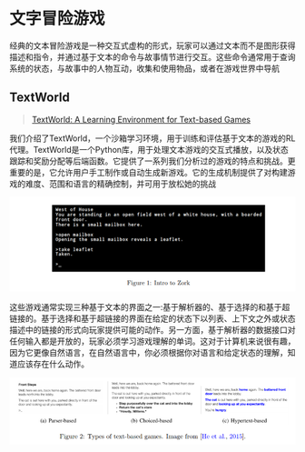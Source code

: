 # 文字冒险游戏

经典的文本冒险游戏是一种交互式虚构的形式，玩家可以通过文本而不是图形获得描述和指令，并通过基于文本的命令与故事情节进行交互。这些命令通常用于查询系统的状态，与故事中的人物互动，收集和使用物品，或者在游戏世界中导航

## TextWorld

> [TextWorld: A Learning Environment for Text-based Games](https://arxiv.org/pdf/1806.11532v1.pdf)

我们介绍了TextWorld，一个沙箱学习环境，用于训练和评估基于文本的游戏的RL代理。TextWorld是一个Python库，用于处理文本游戏的交互式播放，以及状态跟踪和奖励分配等后端函数。它提供了一系列我们分析过的游戏的特点和挑战。更重要的是，它允许用户手工制作或自动生成新游戏。它的生成机制提供了对构建游戏的难度、范围和语言的精确控制，并可用于放松她的挑战

![](../.gitbook/assets/textworld.png)

这些游戏通常实现三种基于文本的界面之一:基于解析器的、基于选择的和基于超链接的。基于选择和基于超链接的界面在给定的状态下以列表、上下文之外或状态描述中的链接的形式向玩家提供可能的动作。另一方面，基于解析器的数据接口对任何输入都是开放的，玩家必须学习游戏理解的单词。这对于计算机来说很有趣，因为它更像自然语言，在自然语言中，你必须根据你对语言和给定状态的理解，知道应该存在什么动作。

![](../.gitbook/assets/text-based-games.png)

